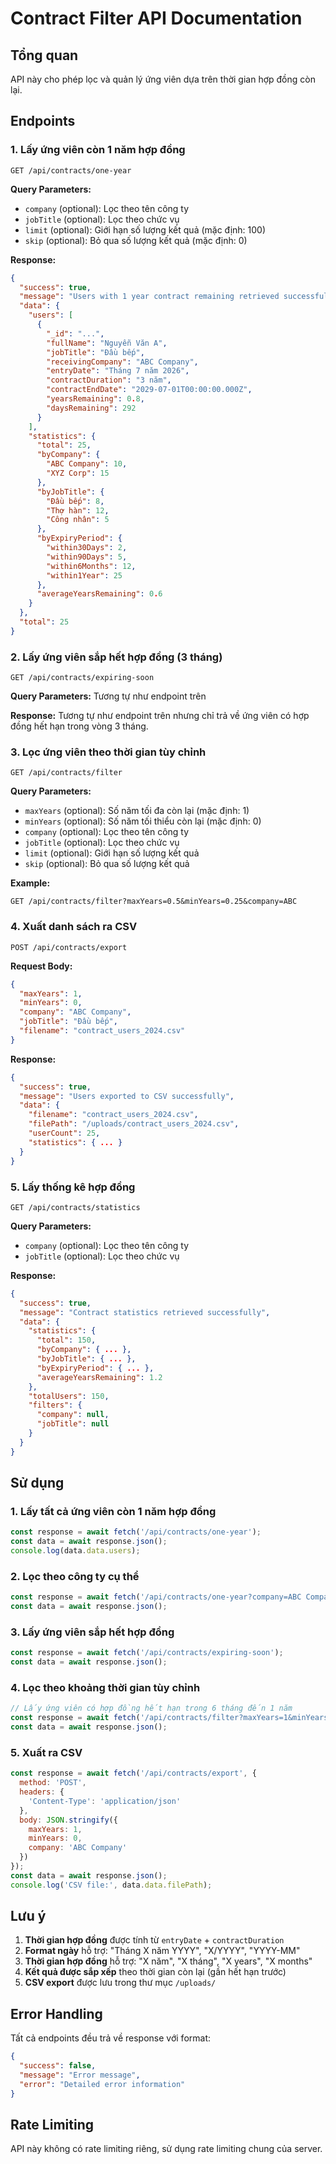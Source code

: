 # Contract Filter API Documentation

## Tổng quan
API này cho phép lọc và quản lý ứng viên dựa trên thời gian hợp đồng còn lại.

## Endpoints

### 1. Lấy ứng viên còn 1 năm hợp đồng
```
GET /api/contracts/one-year
```

**Query Parameters:**
- `company` (optional): Lọc theo tên công ty
- `jobTitle` (optional): Lọc theo chức vụ
- `limit` (optional): Giới hạn số lượng kết quả (mặc định: 100)
- `skip` (optional): Bỏ qua số lượng kết quả (mặc định: 0)

**Response:**
```json
{
  "success": true,
  "message": "Users with 1 year contract remaining retrieved successfully",
  "data": {
    "users": [
      {
        "_id": "...",
        "fullName": "Nguyễn Văn A",
        "jobTitle": "Đầu bếp",
        "receivingCompany": "ABC Company",
        "entryDate": "Tháng 7 năm 2026",
        "contractDuration": "3 năm",
        "contractEndDate": "2029-07-01T00:00:00.000Z",
        "yearsRemaining": 0.8,
        "daysRemaining": 292
      }
    ],
    "statistics": {
      "total": 25,
      "byCompany": {
        "ABC Company": 10,
        "XYZ Corp": 15
      },
      "byJobTitle": {
        "Đầu bếp": 8,
        "Thợ hàn": 12,
        "Công nhân": 5
      },
      "byExpiryPeriod": {
        "within30Days": 2,
        "within90Days": 5,
        "within6Months": 12,
        "within1Year": 25
      },
      "averageYearsRemaining": 0.6
    }
  },
  "total": 25
}
```

### 2. Lấy ứng viên sắp hết hợp đồng (3 tháng)
```
GET /api/contracts/expiring-soon
```

**Query Parameters:** Tương tự như endpoint trên

**Response:** Tương tự như endpoint trên nhưng chỉ trả về ứng viên có hợp đồng hết hạn trong vòng 3 tháng.

### 3. Lọc ứng viên theo thời gian tùy chỉnh
```
GET /api/contracts/filter
```

**Query Parameters:**
- `maxYears` (optional): Số năm tối đa còn lại (mặc định: 1)
- `minYears` (optional): Số năm tối thiểu còn lại (mặc định: 0)
- `company` (optional): Lọc theo tên công ty
- `jobTitle` (optional): Lọc theo chức vụ
- `limit` (optional): Giới hạn số lượng kết quả
- `skip` (optional): Bỏ qua số lượng kết quả

**Example:**
```
GET /api/contracts/filter?maxYears=0.5&minYears=0.25&company=ABC
```

### 4. Xuất danh sách ra CSV
```
POST /api/contracts/export
```

**Request Body:**
```json
{
  "maxYears": 1,
  "minYears": 0,
  "company": "ABC Company",
  "jobTitle": "Đầu bếp",
  "filename": "contract_users_2024.csv"
}
```

**Response:**
```json
{
  "success": true,
  "message": "Users exported to CSV successfully",
  "data": {
    "filename": "contract_users_2024.csv",
    "filePath": "/uploads/contract_users_2024.csv",
    "userCount": 25,
    "statistics": { ... }
  }
}
```

### 5. Lấy thống kê hợp đồng
```
GET /api/contracts/statistics
```

**Query Parameters:**
- `company` (optional): Lọc theo tên công ty
- `jobTitle` (optional): Lọc theo chức vụ

**Response:**
```json
{
  "success": true,
  "message": "Contract statistics retrieved successfully",
  "data": {
    "statistics": {
      "total": 150,
      "byCompany": { ... },
      "byJobTitle": { ... },
      "byExpiryPeriod": { ... },
      "averageYearsRemaining": 1.2
    },
    "totalUsers": 150,
    "filters": {
      "company": null,
      "jobTitle": null
    }
  }
}
```

## Sử dụng

### 1. Lấy tất cả ứng viên còn 1 năm hợp đồng
```javascript
const response = await fetch('/api/contracts/one-year');
const data = await response.json();
console.log(data.data.users);
```

### 2. Lọc theo công ty cụ thể
```javascript
const response = await fetch('/api/contracts/one-year?company=ABC Company');
const data = await response.json();
```

### 3. Lấy ứng viên sắp hết hợp đồng
```javascript
const response = await fetch('/api/contracts/expiring-soon');
const data = await response.json();
```

### 4. Lọc theo khoảng thời gian tùy chỉnh
```javascript
// Lấy ứng viên có hợp đồng hết hạn trong 6 tháng đến 1 năm
const response = await fetch('/api/contracts/filter?maxYears=1&minYears=0.5');
const data = await response.json();
```

### 5. Xuất ra CSV
```javascript
const response = await fetch('/api/contracts/export', {
  method: 'POST',
  headers: {
    'Content-Type': 'application/json'
  },
  body: JSON.stringify({
    maxYears: 1,
    minYears: 0,
    company: 'ABC Company'
  })
});
const data = await response.json();
console.log('CSV file:', data.data.filePath);
```

## Lưu ý

1. **Thời gian hợp đồng** được tính từ `entryDate` + `contractDuration`
2. **Format ngày** hỗ trợ: "Tháng X năm YYYY", "X/YYYY", "YYYY-MM"
3. **Thời gian hợp đồng** hỗ trợ: "X năm", "X tháng", "X years", "X months"
4. **Kết quả được sắp xếp** theo thời gian còn lại (gần hết hạn trước)
5. **CSV export** được lưu trong thư mục `/uploads/`

## Error Handling

Tất cả endpoints đều trả về response với format:
```json
{
  "success": false,
  "message": "Error message",
  "error": "Detailed error information"
}
```

## Rate Limiting

API này không có rate limiting riêng, sử dụng rate limiting chung của server.
